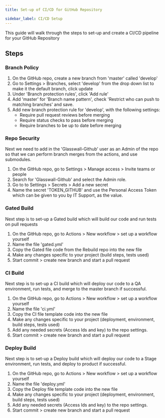 ```yaml
---
title: Set-up of CI/CD for GitHub Repository

sidebar_label: CI/CD Setup
---
```


This guide will walk through the steps to set-up and create a CI/CD pipeline for your GitHub Repository

## Steps
### Branch Policy
1. On the GitHub repo, create a new branch from 'master' called 'develop'
2. Go to Settings > Branches, select 'develop' from the drop down list to make it the default branch, click update
3. Under 'Branch protection rules', click 'Add rule'
4. Add 'master' for 'Branch name pattern', check 'Restrict who can push to matching branches' and save.
5. Add new branch protection rule for 'develop', with the following settings:
    - Require pull request reviews before merging
    - Require status checks to pass before merging
    - Require branches to be up to date before merging
### Repo Security
Next we need to add in the 'Glasswall-Github' user as an Admin of the repo so that we can perform branch merges from the actions, and use submodules.
1. On the GitHub repo, go to Settings > Manage access > Invite teams or people
2. Search for 'Glasswall-Github' and select the Admin role.
3. Go to to Settings > Secrets > Add a new secret
4. Name the secret 'TOKEN_GITHUB' and use the Personal Access Token which can be given to you by IT Support, as the value.
### Gated Build
Next step is to set-up a Gated build which will build our code and run tests on pull requests
1. On the GitHub repo, go to Actions > New workflow > set up a workflow yourself
2. Name the file 'gated.yml'
3. Copy the Gated file code from the Rebuild repo into the new file
4. Make any changes specific to your project (build steps, tests used)
5. Start commit > create new branch and start a pull request
### CI Build
Next step is to set-up a CI build which will deploy our code to a QA environment, run tests, and merge to the master branch if successful.
1. On the GitHub repo, go to Actions > New workflow > set up a workflow yourself
2. Name the file 'ci.yml'
3. Copy the CI file template code into the new file
4. Make any changes specific to your project (deployment, environment, build steps, tests used)
5. Add any needed secrets (Access Ids and key) to the repo settings.
6. Start commit > create new branch and start a pull request
### Deploy Build
Next step is to set-up a Deploy build which will deploy our code to a Stage environment, run tests, and deploy to product if successful.
1. On the GitHub repo, go to Actions > New workflow > set up a workflow yourself
2. Name the file 'deploy.yml'
3. Copy the Deploy file template code into the new file
4. Make any changes specific to your project (deployment, environment, build steps, tests used)
5. Add any needed secrets (Access Ids and key) to the repo settings.
6. Start commit > create new branch and start a pull request